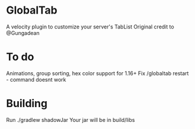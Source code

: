 # GlobalTab
A velocity plugin to customize your server's TabList
Original credit to @Gungadean

# To do
Animations, group sorting, hex color support for 1.16+
Fix /globaltab restart - command doesnt work

# Building

Run ./gradlew shadowJar 
Your jar will be in build/libs
